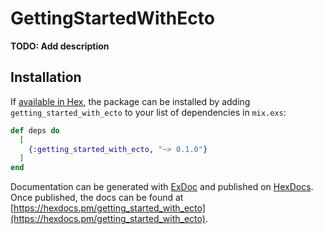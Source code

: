 # GettingStartedWithEcto

**TODO: Add description**

## Installation

If [available in Hex](https://hex.pm/docs/publish), the package can be installed
by adding `getting_started_with_ecto` to your list of dependencies in `mix.exs`:

```elixir
def deps do
  [
    {:getting_started_with_ecto, "~> 0.1.0"}
  ]
end
```

Documentation can be generated with [ExDoc](https://github.com/elixir-lang/ex_doc)
and published on [HexDocs](https://hexdocs.pm). Once published, the docs can
be found at [https://hexdocs.pm/getting_started_with_ecto](https://hexdocs.pm/getting_started_with_ecto).

